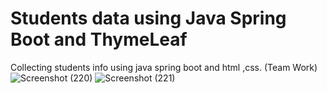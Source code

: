 # Students data using Java Spring Boot and ThymeLeaf
Collecting students info using java spring boot and html ,css. (Team Work)
![Screenshot (220)](https://github.com/user-attachments/assets/c3bd60db-2f64-45ed-872f-846baf99af92)
![Screenshot (221)](https://github.com/user-attachments/assets/aa85ff3f-6844-452d-8904-467ec5a42f35)
